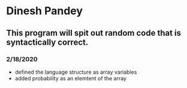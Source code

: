 # Dinesh Pandey

## This program will spit out random code that is syntactically correct.

### 2/18/2020
* defined the language structure as array variables
* added probability as an elemtent of the array